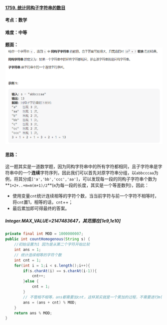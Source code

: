 #### [1759. 统计同构子字符串的数目](https://leetcode.cn/problems/count-number-of-homogenous-substrings/)

#### 考点：数学

#### 难度：中等

#### 题面：![image-20221226110402455](../pic/image-20221226110402455.png)

#### 思路：

这一题其实是一道数学题，因为同构字符串中的所有字符都相同，且子字符串是字符串中的一个**连续**字符序列，因此我们可以首先对原字符串分组，以`abbcccaa`为例，将其分成`['a','bb','ccc','aa']`，可以发现每一段的同构子字符串个数为**`1+2+..+m=m(m+1)/2`**(`m`为每一段的长度，其实是一个等差数列)，因此：

- 使用变量`cnt`统计连续相等的字符个数，当当前字符与前一个字符不相等时，将`cnt`置1，相等的话，`cnt`++；
- 最后累加即可得最终的答案。

##### Integer.MAX_VALUE=2147483647，其范围在[1e9,1e10]

```java
private final int MOD = 1000000007;
public int countHomogenous(String s) {
    //初始设置为1 因为是从第二个字符开始比较
    int ans = 1;
    // 统计连续相等的字符个数
    int cnt = 1;
    for(int i = 1;i < s.length();i++){
        if(s.charAt(i) == s.charAt(i-1)){
            cnt++;
        }else {
            cnt = 1;
        }
        // 不管相不相等，ans都需要加cnt，这样其实就是一个累加的过程，不需要进行m(m+1)/2的计算
        ans = (ans + cnt) % MOD;
    }
    return ans % MOD;
}
```

